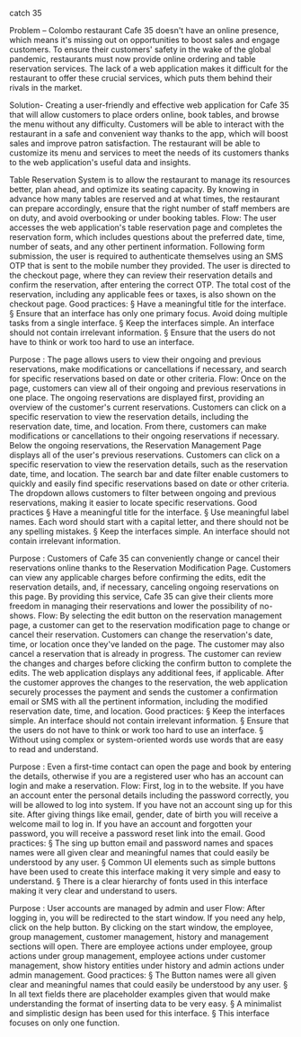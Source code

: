
catch 35


Problem –
Colombo restaurant Cafe 35 doesn't have an online presence, which means it's missing out on opportunities to boost sales
and engage customers. To ensure their customers' safety in the wake of the global pandemic, restaurants must now provide
online ordering and table reservation services. The lack of a web application makes it difficult for the restaurant to offer
these crucial services, which puts them behind their rivals in the market.




Solution-
Creating a user-friendly and effective web application for Cafe 35 that will allow customers to place orders online, book
tables, and browse the menu without any difficulty. Customers will be able to interact with the restaurant in a safe and
convenient way thanks to the app, which will boost sales and improve patron satisfaction. The restaurant will be able to
customize its menu and services to meet the needs of its customers thanks to the web application's useful data and
insights.


 Table Reservation System is to allow the restaurant to manage its
resources better, plan ahead, and optimize its seating capacity. By knowing in
advance how many tables are reserved and at what times, the restaurant can prepare
accordingly, ensure that the right number of staff members are on duty, and avoid
overbooking or under booking tables.
Flow: The user accesses the web application's table reservation page and completes
the reservation form, which includes questions about the preferred date, time, number
of seats, and any other pertinent information. Following form submission, the user is
required to authenticate themselves using an SMS OTP that is sent to the mobile
number they provided. The user is directed to the checkout page, where they can
review their reservation details and confirm the reservation, after entering the correct
OTP. The total cost of the reservation, including any applicable fees or taxes, is also
shown on the checkout page.
Good practices:
§ Have a meaningful title for the interface.
§ Ensure that an interface has only one primary focus. Avoid doing multiple tasks from a
single interface.
§ Keep the interfaces simple. An interface should not contain irrelevant information.
§ Ensure that the users do not have to think or work too hard to use an interface.


Purpose : The page allows users to view their ongoing and previous reservations,
make modifications or cancellations if necessary, and search for specific reservations
based on date or other criteria.
Flow: Once on the page, customers can view all of their ongoing and previous
reservations in one place. The ongoing reservations are displayed first, providing an
overview of the customer's current reservations. Customers can click on a specific
reservation to view the reservation details, including the reservation date, time, and
location. From there, customers can make modifications or cancellations to their
ongoing reservations if necessary.
Below the ongoing reservations, the Reservation Management Page displays all of
the user's previous reservations. Customers can click on a specific reservation to view
the reservation details, such as the reservation date, time, and location. The search
bar and date filter enable customers to quickly and easily find specific reservations
based on date or other criteria. The dropdown allows customers to filter between
ongoing and previous reservations, making it easier to locate specific reservations.
Good practices
§ Have a meaningful title for the interface.
§ Use meaningful label names. Each word should start with a capital letter, and there should
not be any spelling mistakes.
§ Keep the interfaces simple. An interface should not contain irrelevant information.

Purpose : Customers of Cafe 35 can conveniently change or cancel their reservations
online thanks to the Reservation Modification Page. Customers can view any
applicable charges before confirming the edits, edit the reservation details, and, if
necessary, canceling ongoing reservations on this page. By providing this service,
Cafe 35 can give their clients more freedom in managing their reservations and lower
the possibility of no-shows.
Flow: By selecting the edit button on the reservation management page, a customer
can get to the reservation modification page to change or cancel their reservation.
Customers can change the reservation's date, time, or location once they've landed
on the page. The customer may also cancel a reservation that is already in progress.
The customer can review the changes and charges before clicking the confirm button
to complete the edits. The web application displays any additional fees, if applicable.
After the customer approves the changes to the reservation, the web application
securely processes the payment and sends the customer a confirmation email or SMS
with all the pertinent information, including the modified reservation date, time, and
location.
Good practices:
§ Keep the interfaces simple. An interface should not contain irrelevant information.
§ Ensure that the users do not have to think or work too hard to use an interface.
§ Without using complex or system-oriented words use words that are easy to read and
understand.


Purpose : Even a first-time contact can open the page and book by entering the
details, otherwise if you are a registered user who has an account can login and make
a reservation.
Flow: First, log in to the website. If you have an account enter the personal details
including the password correctly, you will be allowed to log into system. If you have
not an account sing up for this site. After giving things like email, gender, date of
birth you will receive a welcome mail to log in. If you have an account and forgotten
your password, you will receive a password reset link into the email.
Good practices:
§ The sing up button email and password names and spaces names were all
given clear and meaningful names that could easily be understood by any
user.
§ Common UI elements such as simple buttons have been used to create this
interface making it very simple and easy to understand.
§ There is a clear hierarchy of fonts used in this interface making it very clear
and understand to users.

Purpose : User accounts are managed by admin and user
Flow: After logging in, you will be redirected to the start window. If you need any help, click on
the help button. By clicking on the start window, the employee, group management, customer
management, history and management sections will open. There are employee actions under
employee, group actions under group management, employee actions under customer management,
show history entities under history and admin actions under admin management.
Good practices:
§ The Button names were all given clear and meaningful names that could
easily be understood by any user.
§ In all text fields there are placeholder examples given that would make
understanding the format of inserting data to be very easy.
§ A minimalist and simplistic design has been used for this interface.
§ This interface focuses on only one function.

